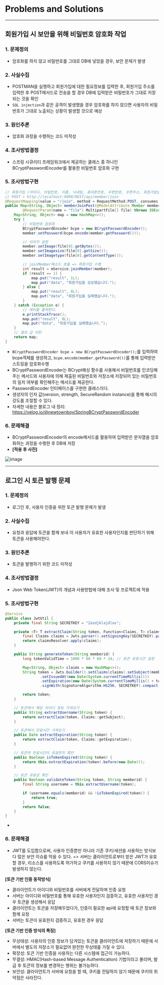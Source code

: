 # Problems and Solutions

---

## 회원가입 시 보안을 위해 비밀번호 암호화 작업
### 1. 문제정의
- 암호화를 하지 않고 비밀번호를 그대로 DB에 넣었을 경우, 보안 문제가 발생

### 2. 사실수집
- POSTMAN을 실행하고 회원가입에 대한 필요정보를 입력한 후, 회원가입 주소를 입력한 후 POST메서드로 전송을 할 경우 DB에 입력받은 비밀번호가 그대로 저장되는 것을 확인
- `SQL injection`과 같은 공격이 발생했을 경우 암호화를 하지 않으면 사용자의 비밀번호가 그대로 노출되는 상황이 발생할 것으로 예상

### 3. 원인추론
- 암호화 과정을 수행하는 코드 미작성

### 4. 조사방법결정
- 스프링 시큐리티 프레임워크에서 제공하는 클래스 중 하나인 BCryptPasswordEncoder를 활용한 비밀번호 암호화 구현

### 5. 조사방법구현
``` Java
// 회원가입 (아이디, 비밀번호, 이름, 닉네임, 휴대폰번호, 우편번호, 우편주소, 회원가입날짜, 프로필사진)
// POST > http://localhost:9090/REST/api/member/join
@RequestMapping(value = "/join", method = RequestMethod.POST, consumes = MediaType.ALL_VALUE, produces = MediaType.APPLICATION_JSON_VALUE)
public Map<String, Object> memberJoinPost(@ModelAttribute Member member,
        @RequestParam(name = "file") MultipartFile[] file) throws IOException {
    Map<String, Object> map = new HashMap<>();
    try {
        // 비밀번호 암호화
        BCryptPasswordEncoder bcpe = new BCryptPasswordEncoder();
        member.setPassword(bcpe.encode(member.getPassword()));

        // 이미지 설정
        member.setImage(file[0].getBytes());
        member.setImagesize(file[0].getSize());
        member.setImagetype(file[0].getContentType());

        // joinMember메소드 호출 => 회원가입 수행
        int result = mService.joinMember(member);
        if (result == 1) {
            map.put("result", 1L);
            map.put("data", "회원가입을 성공했습니다.");
        } else {
            map.put("result", 0L);
            map.put("data", "회원가입을 실패했습니다.");
        }
    } catch (Exception e) {
        // 에러를 출력한다.
        e.printStackTrace();
        map.put("result", 0L);
        map.put("data", "회원가입을 실패했습니다.");
    }
    // 결과 값 리턴
    return map;
}
```
- `BCryptPasswordEncoder bcpe = new BCryptPasswordEncoder();`를 입력하여 bcpe객체를 생성하고, `bcpe.encode(member.getPassword())`를 통해 입력받은 스트링을 암호화수행
- BCryptPasswordEncoder는 BCrypt해싱 함수를 사용해서 비밀번호를 인코딩해주는 메서드와 사용자에 의해 제출된 비밀번호와 저장소에 저장되어 있는 비밀번호의 일치 여부를 확인해주는 메서드를 제공한다.
- PasswordEncoder 인터페이스를 구현한 클래스이다.
- 생성자의 인자 값(version, strength, SecureRandom instance)을 통해 해시의 강도를 조절할 수 있다.
- 자세한 내용은 블로그 내 정리: https://velog.io/@newtownboy/SpringBCryptPasswordEncoder

### 6. 문제해결
- BCryptPasswordEncoder의 encode메서드를 활용하여 입력받은 문자열을 암호화하는 과정을 수행한 후 DB에 저장
- **[적용 후 사진]**

![image](https://user-images.githubusercontent.com/38236367/147587902-e4e7d616-2374-4807-93f4-0534137f5268.png)

---

## 로그인 시 토큰 발행 문제
### 1. 문제정의
- 로그인 후, 사용자 인증을 위한 토큰 발행 문제가 발생

### 2. 사실수집
- 요청과 응답에 토큰을 함께 보내 이 사용자가 유효한 사용자인지를 판단하기 위해 토큰을 사용해야한다.

### 3. 원인추론
- 토큰을 발행하기 위한 코드 미작성

### 4. 조사방법결정
- Json Web Token(JWT)의 개념과 사용방법에 대해 조사 및 프로젝트에 적용

### 5. 조사방법구현
``` Java
@Service
public class JwtUtil {
    private final String SECRETKEY = "2asdjklajdlas";

    private <T> T extractClaim(String token, Function<Claims, T> claimsResolver) {
        final Claims claims = Jwts.parser().setSigningKey(SECRETKEY).parseClaimsJws(token).getBody();
        return claimsResolver.apply(claims);
    }

    public String generateToken(String memberid) {
        long tokenValidTime = 1000 * 60 * 60 * 24; // 토큰 유효시간 설정

        Map<String, Object> claims = new HashMap<>();
        String token = Jwts.builder().setClaims(claims).setSubject(memberid)
                .setIssuedAt(new Date(System.currentTimeMillis()))
                .setExpiration(new Date(System.currentTimeMillis() + tokenValidTime))
                .signWith(SignatureAlgorithm.HS256, SECRETKEY).compact();

        return token;
    }

    // 토큰에서 해당 아이디 정보 가져오기
    public String extractUsername(String token) {
        return extractClaim(token, Claims::getSubject);
    }

    // 토큰에서 만료시간 가져오기
    public Date extractExpiration(String token) {
        return extractClaim(token, Claims::getExpiration);
    }

    // 토큰의 만료시간이 유효한지 확인
    public Boolean isTokenExpired(String token) {
        return this.extractExpiration(token).before(new Date());
    }

    // 토큰 유효성 확인
    public Boolean validateToken(String token, String memberid) {
        final String username = this.extractUsername(token);

        if (username.equals(memberid) && !isTokenExpired(token)) {
            return true;
        }
        return false;
    }
}
```
- 

### 6. 문제해결
- JWT를 도입함으로써, 사용자 인증뿐만 아니라 기존 쿠키/세션을 사용하는 방식보다 많은 보안 이슈를 막을 수 있다.
=> 서버는 클라이언트로부터 받은 JWT가 유효할 경우, 리소스를 사용하도록 허가하고 쿠키를 사용하지 않기 때문에 CORS이슈가 발생하지 않는다.

**[토큰 기반 인증 동작방식]**
- 클라이언트가 아이디와 비밀번호를 서버에게 전달하며 인증 요청
- 서버는 아이디와 비밀번호를 통해 유효한 사용자인지 검증하고, 유효한 사용자인 경우 토큰을 생성해서 응답
- 클라이언트는 토큰을 저장해두었다가, 인증이 필요한 api에 요청할 때 토큰 정보와 함께 요청
- 서버는 토큰이 유효한지 검증하고, 유효한 경우 응답

**[토큰 기반 인증 방식의 특징]**
- 무상태성: 사용자의 인증 정보가 담겨있는 토큰을 클라이언트에 저장하기 때문에 서버에서 별도의 저장소가 필요없어 완전한 무상태를 가질 수 있다.
- 확장성: 토큰 기반 인증을 사용하는 다른 시스템에 접근이 가능하다.
- 무결성: HMAC(Hash-based Message Authentication) 기법이라고 불리며, 발급 후 토큰의 정보를 변경하는 행위는 불가능하다.
- 보안성: 클라이언트가 서버에 요청을 할 때, 쿠키를 전달하지 않기 때문에 쿠키의 취약점은 사라진다.
